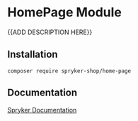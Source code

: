 # HomePage Module

{{ADD DESCRIPTION HERE}}

## Installation

```
composer require spryker-shop/home-page
```

## Documentation

[Spryker Documentation](https://academy.spryker.com)
